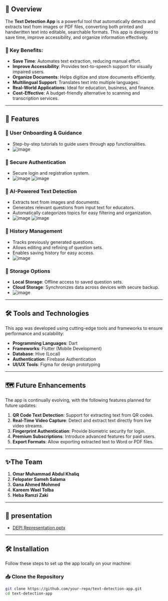 ## 📖 Overview
The **Text Detection App** is a powerful tool that automatically detects and extracts text from images or PDF files, converting both printed and handwritten text into editable, searchable formats. This app is designed to save time, improve accessibility, and organize information effectively.

### 🌟 Key Benefits:
- **Save Time**: Automates text extraction, reducing manual effort.
- **Improve Accessibility**: Provides text-to-speech support for visually impaired users.
- **Organize Documents**: Helps digitize and store documents efficiently.
- **Multilingual Support**: Translates text into multiple languages.
- **Real-World Applications**: Ideal for education, business, and finance.
- **Cost-Effective**: A budget-friendly alternative to scanning and transcription services.

---

## 🚀 Features
### 🔹 User Onboarding & Guidance
- Step-by-step tutorials to guide users through app functionalities.
- ![image](https://github.com/user-attachments/assets/789820c7-1897-4506-b7b2-15c35b2f1395)


### 🔹 Secure Authentication
- Secure login and registration system.
- ![image](https://github.com/user-attachments/assets/088945ff-b8ba-4e42-ad0c-bc888f4a18e0) ![image](https://github.com/user-attachments/assets/f87aeb2d-2d2f-4eed-9e45-c747ac572f7a)


### 🔹 AI-Powered Text Detection
- Extracts text from images and documents.
- Generates relevant questions from input text for educators.
- Automatically categorizes topics for easy filtering and organization.
- ![image](https://github.com/user-attachments/assets/c71249e7-32c6-451b-bc90-a230f0f7e42f)  ![image](https://github.com/user-attachments/assets/926ccada-50bc-4ebc-a65f-630e252ea7ef)


### 🔹 History Management
- Tracks previously generated questions.
- Allows editing and refining of question sets.
- Enables saving history for easy access.
- ![image](https://github.com/user-attachments/assets/eb715491-cf40-4be1-8bfd-fa7d910fd5d2) 


### 🔹 Storage Options
- **Local Storage**: Offline access to saved question sets.
- **Cloud Storage**: Synchronizes data across devices with secure backup.
- ![image](https://github.com/user-attachments/assets/9042b084-1d76-4cf7-bb8b-eba1c105118d)



---
## 🛠 Tools and Technologies
This app was developed using cutting-edge tools and frameworks to ensure performance and scalability:

- **Programming Languages**: Dart
- **Frameworks**: Flutter (Mobile Development)
- **Database**: Hive (Local)
- **Authentication**: Firebase Authentication
- **UI/UX Tools**: Figma for design prototyping


---
## 🗺 Future Enhancements
The app is continually evolving, with the following features planned for future updates:
1. **QR Code Text Detection**: Support for extracting text from QR codes.
2. **Real-Time Video Capture**: Detect and extract text directly from live video streams.
3. **Fingerprint Authentication**: Provide biometric security for login.
4. **Premium Subscriptions**: Introduce advanced features for paid users.
5. **Export Formats**: Allow exporting extracted text to Word or PDF files.


---
## ✨The Team
1. **Omar Muhammad Abdul Khaliq**
2. **Felopater Sameh Salama**
3. **Gana Ahmed Mohmed**
4. **Kareem Wael Tolba**
5. **Heba Ramzi Zaki**
---
## 🎥 presentation
- [DEPI Representation.pptx](https://github.com/user-attachments/files/17951455/Copy.of.DEPI.Representation.pptx)


---
## 🛠 Installation
Follow these steps to set up the app locally on your machine:

### 📥 Clone the Repository
```bash
git clone https://github.com/your-repo/text-detection-app.git
cd text-detection-app

